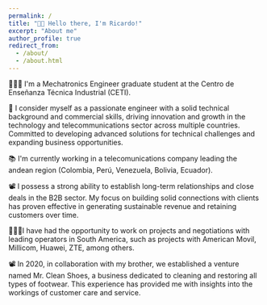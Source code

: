 ```yaml
---
permalink: /
title: "👋🏼 Hello there, I'm Ricardo!"
excerpt: "About me"
author_profile: true
redirect_from: 
  - /about/
  - /about.html
---
```



👨🏻‍💻 I'm a Mechatronics Engineer graduate student at the Centro de Enseñanza Técnica Industrial (CETI).

🔬 I consider myself as a passionate engineer with a solid technical background and commercial skills, driving innovation and growth in the technology and telecommunications sector across multiple countries. Committed to developing advanced solutions for technical challenges and expanding business opportunities.

📚 I'm currently working in a telecomunications company leading the andean region (Colombia, Perú, Venezuela, Bolivia, Ecuador).

📽️ I possess a strong ability to establish long-term relationships and close deals in the B2B sector. My focus on building solid connections with clients has proven effective in generating sustainable revenue and retaining customers over time. 

👨🏻‍💻I have had the opportunity to work on projects and negotiations with leading operators in South America, such as projects with American Movil,  Millicom, Huawei, ZTE, among others.

📽️ In 2020, in collaboration with my brother, we established a venture named Mr. Clean Shoes, a business dedicated to cleaning and restoring all types of footwear. This experience has provided me with insights into the workings of customer care and service.



















